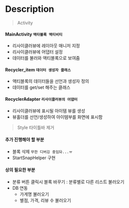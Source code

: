 # Description

>Activity 
#### MainActivity `액타블록 액티비티` 
- 리사이클러뷰에 레이아웃 매니저 지정 
- 리사이클러뷰에 어댑터 설정 
- 데이터를 불러와 액티블록으로 보여줌 


#### Recycler_item `데이터 생성자 클래스` 
- 액티블록의 데이터들을 선언과 생성자 정의 
- 데이터를 get/set 해주는 클래스 


#### RecyclerAdapter `리사이클러뷰의 어댑터` 
- 리사이클러뷰에 표시될 아이템 뷰를 생성 
- 뷰홀더를 선언/생성하여 아이템부를 화면에 표시함 

>StyIe 
타이틀바 제거 

#### 추가 진행해야 할 부분 
* 블록 삭제 `무한 디버깅 중임돠...ㅠ`
* StartSnapHelper 구현

#### 상의 필요한 부분
- 분류 버튼 클릭시 블록 바꾸기 : 분류별로 다른 리스트 불러오기
- DB 연동 
  - 가게명 불러오기
  - 별점, 가격, 리뷰 수 불러오기

